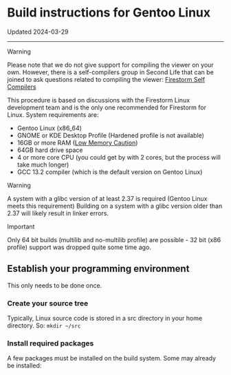 # Build instructions for Gentoo Linux

Updated 2024-03-29

---

> [!WARNING]
> Please note that we do not give support for compiling the viewer on your own. However, there is a self-compilers group in Second Life that can be joined to ask questions related to compiling the viewer: [Firestorm Self Compilers](https://tinyurl.com/firestorm-self-compilers)

This procedure is based on discussions with the Firestorm Linux development team and is the only one recommended for Firestorm for Linux. System requirements are:
- Gentoo Linux (x86_64)
- GNOME or KDE Desktop Profile (Hardened profile is not available)
- 16GB or more RAM ([Low Memory Caution](#common-issuesbugsglitches-and-solutions))
- 64GB hard drive space 
- 4 or more core CPU (you could get by with 2 cores, but the process will take much longer)
- GCC 13.2 compiler (which is the default version on Gentoo Linux)

> [!WARNING]
> A system with a glibc version of at least 2.37 is required (Gentoo Linux meets this requirement) 
> Building on a system with a glibc version older than 2.37 will likely result in linker errors.

> [!IMPORTANT]
> Only 64 bit builds (multilib and no-multilib profile) are possible - 32 bit (x86 profile) support was dropped quite some time ago.

## Establish your programming environment

This only needs to be done once.

### Create your source tree

Typically, Linux source code is stored in a src directory in your home directory. So: `mkdir ~/src`

### Install required packages

A few packages must be installed on the build system. Some may already be installed: